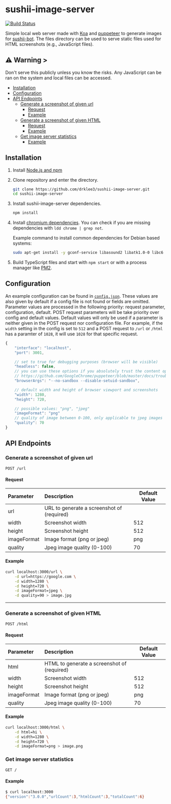 # sushii-image-server <!-- omit in toc -->

[![Build Status](https://travis-ci.org/drklee3/sushii-image-server.svg?branch=master)](https://travis-ci.org/drklee3/sushii-image-server)

Simple local web server made with [Koa](https://github.com/koajs/koa) and [puppeteer](https://github.com/GoogleChrome/puppeteer) to generate images for [sushii-bot](https://github.com/drklee3/sushii-bot).
The files directory can be used to serve static files used for HTML screenshots (e.g., JavaScript files).

## ⚠ Warning <!-- omit in toc -->>

Don't serve this publicly unless you know the risks. Any JavaScript can be ran on the system and local files can be accessed.

- [Installation](#installation)
- [Configuration](#configuration)
- [API Endpoints](#api-endpoints)
  - [Generate a screenshot of given url](#generate-a-screenshot-of-given-url)
    - [Request](#request)
    - [Example](#example)
  - [Generate a screenshot of given HTML](#generate-a-screenshot-of-given-html)
    - [Request](#request-1)
    - [Example](#example-1)
  - [Get image server statistics](#get-image-server-statistics)
    - [Example](#example-2)

## Installation

1. Install [Node.js and npm](https://nodejs.org/en/download/package-manager/)

2. Clone repository and enter the directory.

    ```bash
    git clone https://github.com/drklee3/sushii-image-server.git
    cd sushii-image-server
    ```

3. Install sushii-image-server dependencies.

    ```bash
    npm install
    ```

4. Install [chromium dependencies](https://github.com/GoogleChrome/puppeteer/blob/master/docs/troubleshooting.md#chrome-headless-doesnt-launch). You can check if you are missing dependencies with `ldd chrome | grep not`.

    Example command to install common dependencies for Debian based systems:

    ```bash
    sudo apt-get install -y gconf-service libasound2 libatk1.0-0 libc6 libcairo2 libcups2 libdbus-1-3 libexpat1 libfontconfig1 libgcc1 libgconf-2-4 libgdk-pixbuf2.0-0 libglib2.0-0 libgtk-3-0 libnspr4 libpango-1.0-0 libpangocairo-1.0-0 libstdc++6 libx11-6 libx11-xcb1 libxcb1 libxcomposite1 libxcursor1 libxdamage1 libxext6 libxfixes3 libxi6 libxrandr2 libxrender1 libxss1 libxtst6 ca-certificates fonts-liberation libappindicator1 libnss3 lsb-release xdg-utils wget
    ```

5. Build TypeScript files and start with `npm start` or with a process manager like [PM2](https://github.com/Unitech/pm2).

## Configuration

An example configuration can be found in [`config.json`](./config.json). These values are also given by default if a config file is not found or fields are omitted.  
Parameter values are processed in the following priority: request parameter, configuration, default. POST request parameters will be take priority over config and default values. Default values will only be used if a parameter is neither given in the POST request nor configuration file.
For example, if the `width` setting in the config is set to `512` and a POST request to `/url` or `/html` has a paramter of `1028`, it will use `1028` for that specific request.

```javascript
{
    "interface": "localhost",
    "port": 3001,

    // set to true for debugging purposes (browser will be visible)
    "headless": false,
    // you can use these options if you absolutely trust the content opened
    // https://github.com/GoogleChrome/puppeteer/blob/master/docs/troubleshooting.md#setting-up-chrome-linux-sandbox
    "browserArgs": "--no-sandbox --disable-setuid-sandbox",

    // default width and height of browser viewport and screenshots
    "width": 1280,
    "height": 720,

    // possible values: "png", "jpeg"
    "imageFormat": "png"
    // quality of image between 0-100, only applicable to jpeg images
    "quality": 70
}
```

## API Endpoints

### Generate a screenshot of given url

```text
POST /url
```

#### Request

| Parameter   | Description                                | Default Value |
| :---------- | :----------------------------------------- | ------------- |
| url         | URL to generate a screenshot of (required) |               |
| width       | Screenshot width                           | 512           |
| height      | Screenshot height                          | 512           |
| imageFormat | Image format (png or jpeg)                 | png           |
| quality     | Jpeg image quality (0-100)                 | 70            |

#### Example

```bash
curl localhost:3000/url \
    -d url=https://google.com \
    -d width=1280 \
    -d height=720 \
    -d imageFormat=jpeg \
    -d quality=90 > image.jpg
```

---

### Generate a screenshot of given HTML

```text
POST /html
```

#### Request

| Parameter   | Description                                 | Default Value |
| :---------- | :------------------------------------------ | ------------- |
| html        | HTML to generate a screenshot of (required) |               |
| width       | Screenshot width                            | 512           |
| height      | Screenshot height                           | 512           |
| imageFormat | Image format (png or jpeg)                  | png           |
| quality     | Jpeg image quality (0-100)                  | 70            |

#### Example

```bash
curl localhost:3000/html \
    -d html=hi \
    -d width=1280 \
    -d height=720 \
    -d imageFormat=png > image.png
```

### Get image server statistics

```text
GET /
```

#### Example

```bash
$ curl localhost:3000
{"version":"3.0.0","urlCount":3,"htmlCount":3,"totalCount":6}
```
